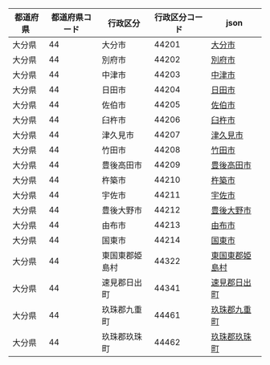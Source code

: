 |  都道府県  | 都道府県コード | 行政区分 | 行政区分コード | json |
|-----------|--------------|--------- |--------------|------|
| 大分県 | 44 | 大分市 | 44201 | [大分市](/topojson/44/44201.topojson) |
| 大分県 | 44 | 別府市 | 44202 | [別府市](/topojson/44/44202.topojson) |
| 大分県 | 44 | 中津市 | 44203 | [中津市](/topojson/44/44203.topojson) |
| 大分県 | 44 | 日田市 | 44204 | [日田市](/topojson/44/44204.topojson) |
| 大分県 | 44 | 佐伯市 | 44205 | [佐伯市](/topojson/44/44205.topojson) |
| 大分県 | 44 | 臼杵市 | 44206 | [臼杵市](/topojson/44/44206.topojson) |
| 大分県 | 44 | 津久見市 | 44207 | [津久見市](/topojson/44/44207.topojson) |
| 大分県 | 44 | 竹田市 | 44208 | [竹田市](/topojson/44/44208.topojson) |
| 大分県 | 44 | 豊後高田市 | 44209 | [豊後高田市](/topojson/44/44209.topojson) |
| 大分県 | 44 | 杵築市 | 44210 | [杵築市](/topojson/44/44210.topojson) |
| 大分県 | 44 | 宇佐市 | 44211 | [宇佐市](/topojson/44/44211.topojson) |
| 大分県 | 44 | 豊後大野市 | 44212 | [豊後大野市](/topojson/44/44212.topojson) |
| 大分県 | 44 | 由布市 | 44213 | [由布市](/topojson/44/44213.topojson) |
| 大分県 | 44 | 国東市 | 44214 | [国東市](/topojson/44/44214.topojson) |
| 大分県 | 44 | 東国東郡姫島村 | 44322 | [東国東郡姫島村](/topojson/44/44322.topojson) |
| 大分県 | 44 | 速見郡日出町 | 44341 | [速見郡日出町](/topojson/44/44341.topojson) |
| 大分県 | 44 | 玖珠郡九重町 | 44461 | [玖珠郡九重町](/topojson/44/44461.topojson) |
| 大分県 | 44 | 玖珠郡玖珠町 | 44462 | [玖珠郡玖珠町](/topojson/44/44462.topojson) |
